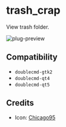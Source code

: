 trash_crap
========
View trash folder.

![plug-preview](https://i.imgur.com/vzhcG3q.png)

## Compatibility
- `doublecmd-gtk2`
- `doublecmd-qt4`
- `doublecmd-qt5`

## Credits
- Icon: [Chicago95](https://github.com/grassmunk/Chicago95)
